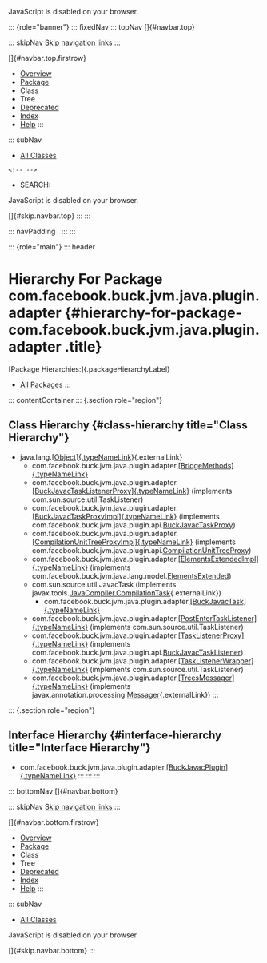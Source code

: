 <div>

JavaScript is disabled on your browser.

</div>

::: {role="banner"}
::: fixedNav
::: topNav
[]{#navbar.top}

::: skipNav
[Skip navigation links](#skip.navbar.top "Skip navigation links")
:::

[]{#navbar.top.firstrow}

-   [Overview](../../../../../../../index.html)
-   [Package](package-summary.html)
-   Class
-   Tree
-   [Deprecated](../../../../../../../deprecated-list.html)
-   [Index](../../../../../../../index-all.html)
-   [Help](../../../../../../../help-doc.html)
:::

::: subNav
-   [All Classes](../../../../../../../allclasses.html)

```{=html}
<!-- -->
```
-   SEARCH:

<div>

<div>

JavaScript is disabled on your browser.

</div>

</div>

[]{#skip.navbar.top}
:::
:::

::: navPadding
 
:::
:::

::: {role="main"}
::: header
# Hierarchy For Package com.facebook.buck.jvm.java.plugin.adapter {#hierarchy-for-package-com.facebook.buck.jvm.java.plugin.adapter .title}

[Package Hierarchies:]{.packageHierarchyLabel}

-   [All Packages](../../../../../../../overview-tree.html)
:::

::: contentContainer
::: {.section role="region"}
## Class Hierarchy {#class-hierarchy title="Class Hierarchy"}

-   java.lang.[[Object]{.typeNameLink}](http://docs.oracle.com/javase/7/docs/api/java/lang/Object.html?is-external=true "class or interface in java.lang"){.externalLink}
    -   com.facebook.buck.jvm.java.plugin.adapter.[[BridgeMethods]{.typeNameLink}](BridgeMethods.html "class in com.facebook.buck.jvm.java.plugin.adapter")
    -   com.facebook.buck.jvm.java.plugin.adapter.[[BuckJavacTaskListenerProxy]{.typeNameLink}](BuckJavacTaskListenerProxy.html "class in com.facebook.buck.jvm.java.plugin.adapter")
        (implements com.sun.source.util.TaskListener)
    -   com.facebook.buck.jvm.java.plugin.adapter.[[BuckJavacTaskProxyImpl]{.typeNameLink}](BuckJavacTaskProxyImpl.html "class in com.facebook.buck.jvm.java.plugin.adapter")
        (implements
        com.facebook.buck.jvm.java.plugin.api.[BuckJavacTaskProxy](../api/BuckJavacTaskProxy.html "interface in com.facebook.buck.jvm.java.plugin.api"))
    -   com.facebook.buck.jvm.java.plugin.adapter.[[CompilationUnitTreeProxyImpl]{.typeNameLink}](CompilationUnitTreeProxyImpl.html "class in com.facebook.buck.jvm.java.plugin.adapter")
        (implements
        com.facebook.buck.jvm.java.plugin.api.[CompilationUnitTreeProxy](../api/CompilationUnitTreeProxy.html "interface in com.facebook.buck.jvm.java.plugin.api"))
    -   com.facebook.buck.jvm.java.plugin.adapter.[[ElementsExtendedImpl]{.typeNameLink}](ElementsExtendedImpl.html "class in com.facebook.buck.jvm.java.plugin.adapter")
        (implements
        com.facebook.buck.jvm.java.lang.model.[ElementsExtended](../../lang/model/ElementsExtended.html "interface in com.facebook.buck.jvm.java.lang.model"))
    -   com.sun.source.util.JavacTask (implements
        javax.tools.[JavaCompiler.CompilationTask](http://docs.oracle.com/javase/7/docs/api/javax/tools/JavaCompiler.CompilationTask.html?is-external=true "class or interface in javax.tools"){.externalLink})
        -   com.facebook.buck.jvm.java.plugin.adapter.[[BuckJavacTask]{.typeNameLink}](BuckJavacTask.html "class in com.facebook.buck.jvm.java.plugin.adapter")
    -   com.facebook.buck.jvm.java.plugin.adapter.[[PostEnterTaskListener]{.typeNameLink}](PostEnterTaskListener.html "class in com.facebook.buck.jvm.java.plugin.adapter")
        (implements com.sun.source.util.TaskListener)
    -   com.facebook.buck.jvm.java.plugin.adapter.[[TaskListenerProxy]{.typeNameLink}](TaskListenerProxy.html "class in com.facebook.buck.jvm.java.plugin.adapter")
        (implements
        com.facebook.buck.jvm.java.plugin.api.[BuckJavacTaskListener](../api/BuckJavacTaskListener.html "interface in com.facebook.buck.jvm.java.plugin.api"))
    -   com.facebook.buck.jvm.java.plugin.adapter.[[TaskListenerWrapper]{.typeNameLink}](TaskListenerWrapper.html "class in com.facebook.buck.jvm.java.plugin.adapter")
        (implements com.sun.source.util.TaskListener)
    -   com.facebook.buck.jvm.java.plugin.adapter.[[TreesMessager]{.typeNameLink}](TreesMessager.html "class in com.facebook.buck.jvm.java.plugin.adapter")
        (implements
        javax.annotation.processing.[Messager](http://docs.oracle.com/javase/7/docs/api/javax/annotation/processing/Messager.html?is-external=true "class or interface in javax.annotation.processing"){.externalLink})
:::

::: {.section role="region"}
## Interface Hierarchy {#interface-hierarchy title="Interface Hierarchy"}

-   com.facebook.buck.jvm.java.plugin.adapter.[[BuckJavacPlugin]{.typeNameLink}](BuckJavacPlugin.html "interface in com.facebook.buck.jvm.java.plugin.adapter")
:::
:::
:::

::: bottomNav
[]{#navbar.bottom}

::: skipNav
[Skip navigation links](#skip.navbar.bottom "Skip navigation links")
:::

[]{#navbar.bottom.firstrow}

-   [Overview](../../../../../../../index.html)
-   [Package](package-summary.html)
-   Class
-   Tree
-   [Deprecated](../../../../../../../deprecated-list.html)
-   [Index](../../../../../../../index-all.html)
-   [Help](../../../../../../../help-doc.html)
:::

::: subNav
-   [All Classes](../../../../../../../allclasses.html)

<div>

<div>

JavaScript is disabled on your browser.

</div>

</div>

[]{#skip.navbar.bottom}
:::
